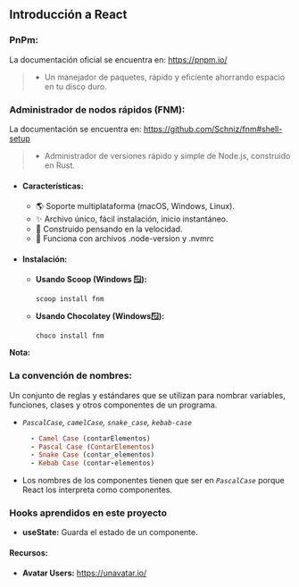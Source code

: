 ## **Introducción a React**
### **PnPm:**

La documentación oficial se encuentra en: https://pnpm.io/
> + Un manejador de paquetes, rápido y eficiente ahorrando espacio en tu disco duro.

### **Administrador de nodos rápidos (FNM):** 

La documentación se encuentra en: https://github.com/Schniz/fnm#shell-setup
> + Administrador de versiones rápido y simple de Node.js, construido en Rust.

+ #### **Características:**
  + 🌎 Soporte multiplataforma (macOS, Windows, Linux).
  + ✨ Archivo único, fácil instalación, inicio instantáneo.
  + 🚀 Construido pensando en la velocidad.
  + 📂 Funciona con archivos .node-version y .nvmrc

+ #### **Instalación:**
  + **Usando Scoop (Windows 🪟):**

    `scoop install fnm`

  + **Usando Chocolatey (Windows🪟):**

    `choco install fnm`

**Nota:**

### **La convención de nombres:** 

Un conjunto de reglas y estándares que se utilizan para nombrar variables, funciones, clases y otros componentes de un programa.
    
  + _`PascalCase`, `camelCase`, `snake_case`, `kebab-case`_

    ```Ruby
      - Camel Case (contarElementos)
      - Pascal Case (ContarElementos)
      - Snake Case (contar_elementos)
      - Kebab Case (contar-elementos)
    ```

  + Los nombres de los componentes tienen que ser en _`PascalCase`_ porque React los interpreta como componentes.

### **Hooks aprendidos en este proyecto**

+ **useState:** Guarda el estado de un componente.

#### Recursos:

+ **Avatar Users:** https://unavatar.io/